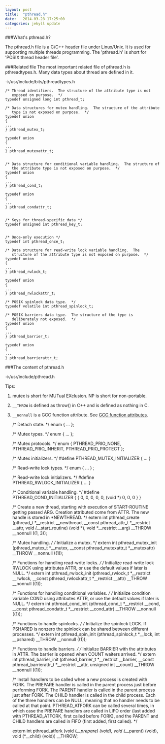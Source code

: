 ```yaml
---
layout: post
title:  "pthread.h"
date:   2014-03-28 17:25:00
categories: jekyll update
---
```


###What's pthread.h?

The pthread.h file is a C/C++ header file under Linux/Unix. It is used for supporting multiple threads programming. The 'pthread.h' is short for 'POSIX thread header file'.

###Related file
The most important related file of pthread.h is pthreadtypes.h. Many data types about thread are defined in it.

->/usr/include/bits/pthreadtypes.h

    /* Thread identifiers.  The structure of the attribute type is not
       exposed on purpose.  */
    typedef unsigned long int pthread_t;

    /* Data structures for mutex handling.  The structure of the attribute
       type is not exposed on purpose.  */
    typedef union
    {
    ...
    } pthread_mutex_t;

    typedef union
    {
    ...
    } pthread_mutexattr_t;


    /* Data structure for conditional variable handling.  The structure of
       the attribute type is not exposed on purpose.  */
    typedef union
    {
    ...
    } pthread_cond_t;

    typedef union
    {
    ...
    } pthread_condattr_t;


    /* Keys for thread-specific data */
    typedef unsigned int pthread_key_t;


    /* Once-only execution */
    typedef int pthread_once_t;

    /* Data structure for read-write lock variable handling.  The
       structure of the attribute type is not exposed on purpose.  */
    typedef union
    {
    ...
    } pthread_rwlock_t;

    typedef union
    {
    ...
    } pthread_rwlockattr_t;

    /* POSIX spinlock data type.  */
    typedef volatile int pthread_spinlock_t;

    /* POSIX barriers data type.  The structure of the type is
       deliberately not exposed.  */
    typedef union
    {
    ...
    } pthread_barrier_t;

    typedef union
    {
    ...
    } pthread_barrierattr_t;


###The content of pthread.h

->/usr/include/pthread.h

Tips:

1) mutex is short for MUTual EXclusion. NP is short for non-portable.

2) `__THROW` is defined as throw() in C++ and is defined as nothing in C.

3) `__nonnull` is a GCC function attribute. See [GCC function attributes](http://gcc.gnu.org/onlinedocs/gcc/Function-Attributes.html).


    /* Detach state.  */
    enum { ... };

    /* Mutex types. */
    enum { ... };

    /* Mutex protocols.  */
    enum
    {
      PTHREAD_PRIO_NONE,
      PTHREAD_PRIO_INHERIT,
      PTHREAD_PRIO_PROTECT
    };

    /* Mutex initializers.  */
    #define PTHREAD_MUTEX_INITIALIZER  { ... }

    /* Read-write lock types. */
    enum { ... } ;

    /* Read-write lock initializers.  */
    #define PTHREAD_RWLOCK_INITIALIZER { ... }

    /* Conditional variable handling.  */
    #define PTHREAD_COND_INITIALIZER { { 0, 0, 0, 0, 0, (void *) 0, 0, 0 } }


    /* Create a new thread, starting with execution of START-ROUTINE
       getting passed ARG.  Creation attributed come from ATTR.  The new
       handle is stored in *NEWTHREAD.  */
    extern int pthread_create (pthread_t *__restrict __newthread,
                   __const pthread_attr_t *__restrict __attr,
                   void *(*__start_routine) (void *),
                   void *__restrict __arg) __THROW __nonnull ((1, 3));


    /* Mutex handling.  */
    /* Initialize a mutex.  */
    extern int pthread_mutex_init (pthread_mutex_t *__mutex,
                       __const pthread_mutexattr_t *__mutexattr)
         __THROW __nonnull ((1));


    /* Functions for handling read-write locks.  */
    /* Initialize read-write lock RWLOCK using attributes ATTR, or use
       the default values if later is NULL.  */
    extern int pthread_rwlock_init (pthread_rwlock_t *__restrict __rwlock,
                    __const pthread_rwlockattr_t *__restrict
                    __attr) __THROW __nonnull ((1));


    /* Functions for handling conditional variables.  */
    /* Initialize condition variable COND using attributes ATTR, or use
       the default values if later is NULL.  */
    extern int pthread_cond_init (pthread_cond_t *__restrict __cond,
                      __const pthread_condattr_t *__restrict
                      __cond_attr) __THROW __nonnull ((1));


    /* Functions to handle spinlocks.  */
    /* Initialize the spinlock LOCK.  If PSHARED is nonzero the spinlock can
       be shared between different processes.  */
    extern int pthread_spin_init (pthread_spinlock_t *__lock, int __pshared)
         __THROW __nonnull ((1));


    /* Functions to handle barriers.  */
    /* Initialize BARRIER with the attributes in ATTR.  The barrier is
       opened when COUNT waiters arrived.  */
    extern int pthread_barrier_init (pthread_barrier_t *__restrict __barrier,
                     __const pthread_barrierattr_t *__restrict
                     __attr, unsigned int __count)
         __THROW __nonnull ((1));


    /* Install handlers to be called when a new process is created with FORK.
       The PREPARE handler is called in the parent process just before performing
       FORK. The PARENT handler is called in the parent process just after FORK.
       The CHILD handler is called in the child process.  Each of the three
       handlers can be NULL, meaning that no handler needs to be called at that
       point.
       PTHREAD_ATFORK can be called several times, in which case the PREPARE
       handlers are called in LIFO order (last added with PTHREAD_ATFORK,
       first called before FORK), and the PARENT and CHILD handlers are called
       in FIFO (first added, first called).  */

    extern int pthread_atfork (void (*__prepare) (void),
                   void (*__parent) (void),
                   void (*__child) (void)) __THROW;

